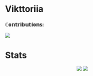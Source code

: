 # Vikttoriia
### ℂ𝕠𝕟𝕥𝕣𝕚𝕓𝕦𝕥𝕚𝕠𝕟𝕤: 
![](./profile-3d-contrib/profile-south-season-animate.svg)
# Stats
<p align="center"><img src="https://github-readme-stats.vercel.app/api/top-langs/?username=Viktoriia&theme=tokyonight&layout=compact&langs_count=10&hide_border=true&show_icons=true%22"/>

 <img src="https://github-readme-stats.vercel.app/api?username=Vikttoriia&hide=issues&theme=tokyonight"/>       
</p>  
